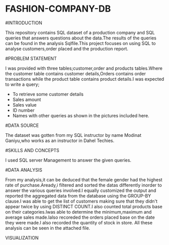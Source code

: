 # FASHION-COMPANY-DB

#INTRODUCTION

This repository contains SQL dataset of a production company and SQL queries that answers questions about the data.The results of the queries can be found in the analysis Sqlfile.This project focuses on using SQL to analyse customers,order placed and the production report.

#PROBLEM STATEMENT

I was  provided with three tables;customer,order and products tables.Where the customer table contains customer details,Orders contains order transactions while the product table contains product details.I was expected to write a query;

- To retrieve some customer details
- Sales amount
- Sales value
- ID number 
- Names with other queries as shown in the pictures included here.

#DATA SOURCE

The dataset was gotten from my SQL instructor by name Modinat Ganiyu,who works as an instructor in Dahel Techies.

#SKILLS AND CONCEPTS

I used SQL server Management to answer the given queries.

#DATA ANALYSIS

From my analysis,it can be deduced that the female gender had the highest rate of purchase.Aready,i filtered and sorted the datas differently inorder to answer the various queries involved.I equally customized the output and reported the aggregated data from the database using the GROUP-BY clause.I was able to get the list of customers making sure that they didn't appear twice by using DISTINCT COUNT.I also counted total products base on their categories.Iwas able to determine the minimum,maximum and average sales made.Ialso recoreded the orders placed base on the date they were made.I also recorded the quantity of stock in store.
All these analysis can be seen in the attached file.

VISUALIZATION







